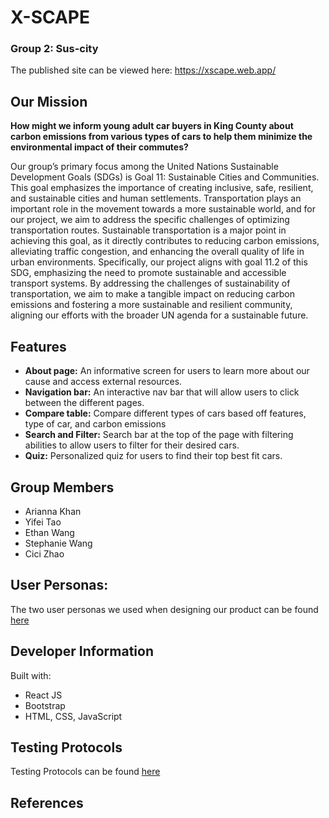 # X-SCAPE
### Group 2: Sus-city
The published site can be viewed here: https://xscape.web.app/

## Our Mission
**How might we inform young adult car buyers in King County about carbon emissions from various types of cars to help them minimize the environmental impact of their commutes?**

Our group’s primary focus among the United Nations Sustainable Development Goals (SDGs) is Goal 11: Sustainable Cities and Communities. This goal emphasizes the importance of creating inclusive, safe, resilient, and sustainable cities and human settlements. Transportation plays an important role in the movement towards a more sustainable world, and for our project, we aim to address the specific challenges of optimizing transportation routes. Sustainable transportation is a major point in achieving this goal, as it directly contributes to reducing carbon emissions, alleviating traffic congestion, and enhancing the overall quality of life in urban environments. Specifically, our project aligns with goal 11.2 of this SDG, emphasizing the need to promote sustainable and accessible transport systems. By addressing the challenges of sustainability of transportation, we aim to make a tangible impact on reducing carbon emissions and fostering a more sustainable and resilient community, aligning our efforts with the broader UN agenda for a sustainable future.

## Features 
- **About page:** An informative screen for users to learn more about our cause and access external resources.
- **Navigation bar:** An interactive nav bar that will allow users to click between the different pages.
- **Compare table:** Compare different types of cars based off features, type of car, and carbon emissions
- **Search and Filter:** Search bar at the top of the page with filtering abilities to allow users to filter for their desired cars.
- **Quiz:** Personalized quiz for users to find their top best fit cars.

## Group Members
- Arianna Khan
- Yifei Tao
- Ethan Wang
- Stephanie Wang
- Cici Zhao

## User Personas:
The two user personas we used when designing our product can be found [here](UserPersonas.pdf)

## Developer Information
Built with:
- React JS
- Bootstrap
- HTML, CSS, JavaScript

## Testing Protocols
Testing Protocols can be found [here](TestingProtocol.pdf)

## References 
